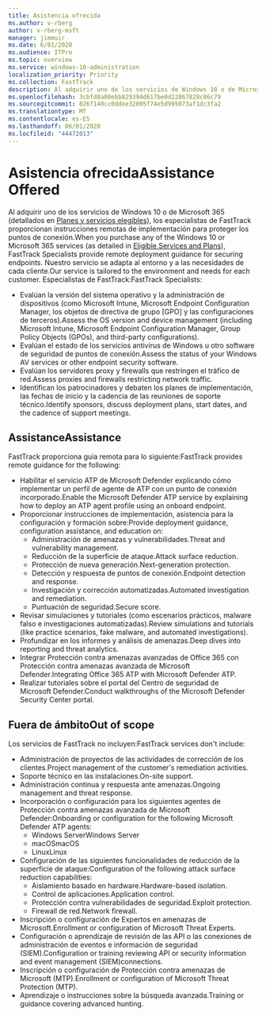 ```yaml
---
title: Asistencia ofrecida
ms.author: v-rberg
author: v-rberg-msft
manager: jimmuir
ms.date: 6/01/2020
ms.audience: ITPro
ms.topic: overview
ms.service: windows-10-administration
localization_priority: Priority
ms.collection: FastTrack
description: Al adquirir uno de los servicios de Windows 10 o de Microsoft 365, los especialistas de FastTrack proporcionan instrucciones remotas de implementación para proteger los puntos de conexión. Nuestro servicio se adapta al entorno y a las necesidades de cada cliente.
ms.openlocfilehash: 3cbfd8a00ebb829394d617be0d22867828c86c79
ms.sourcegitcommit: 826f140cc0ddee32005f74e5d995073af1dc3fa2
ms.translationtype: MT
ms.contentlocale: es-ES
ms.lasthandoff: 06/01/2020
ms.locfileid: "44472013"
---
```

# <a name="assistance-offered"></a><span data-ttu-id="95eaf-104">Asistencia ofrecida</span><span class="sxs-lookup"><span data-stu-id="95eaf-104">Assistance Offered</span></span>  

<span data-ttu-id="95eaf-105">Al adquirir uno de los servicios de Windows 10 o de Microsoft 365 (detallados en [Planes y servicios elegibles](M365-eligible-services-and-plans.md)), los especialistas de FastTrack proporcionan instrucciones remotas de implementación para proteger los puntos de conexión.</span><span class="sxs-lookup"><span data-stu-id="95eaf-105">When you purchase any of the Windows 10 or Microsoft 365 services (as detailed in [Eligible Services and Plans](M365-eligible-services-and-plans.md)), FastTrack Specialists provide remote deployment guidance for securing endpoints.</span></span> <span data-ttu-id="95eaf-106">Nuestro servicio se adapta al entorno y a las necesidades de cada cliente.</span><span class="sxs-lookup"><span data-stu-id="95eaf-106">Our service is tailored to the environment and needs for each customer.</span></span> <span data-ttu-id="95eaf-107">Especialistas de FastTrack:</span><span class="sxs-lookup"><span data-stu-id="95eaf-107">FastTrack Specialists:</span></span>
- <span data-ttu-id="95eaf-108">Evalúan la versión del sistema operativo y la administración de dispositivos (como Microsoft Intune, Microsoft Endpoint Configuration Manager, los objetos de directiva de grupo [GPO] y las configuraciones de terceros).</span><span class="sxs-lookup"><span data-stu-id="95eaf-108">Assess the OS version and device management (including Microsoft Intune, Microsoft Endpoint Configuration Manager, Group Policy Objects (GPOs), and third-party configurations).</span></span>
- <span data-ttu-id="95eaf-109">Evalúan el estado de los servicios antivirus de Windows u otro software de seguridad de puntos de conexión.</span><span class="sxs-lookup"><span data-stu-id="95eaf-109">Assess the status of your Windows AV services or other endpoint security software.</span></span>
- <span data-ttu-id="95eaf-110">Evalúan los servidores proxy y firewalls que restringen el tráfico de red.</span><span class="sxs-lookup"><span data-stu-id="95eaf-110">Assess proxies and firewalls restricting network traffic.</span></span>
- <span data-ttu-id="95eaf-111">Identifican los patrocinadores y debaten los planes de implementación, las fechas de inicio y la cadencia de las reuniones de soporte técnico.</span><span class="sxs-lookup"><span data-stu-id="95eaf-111">Identify sponsors, discuss deployment plans, start dates, and the cadence of support meetings.</span></span>

## <a name="assistance"></a><span data-ttu-id="95eaf-112">Assistance</span><span class="sxs-lookup"><span data-stu-id="95eaf-112">Assistance</span></span>

<span data-ttu-id="95eaf-113">FastTrack proporciona guía remota para lo siguiente:</span><span class="sxs-lookup"><span data-stu-id="95eaf-113">FastTrack provides remote guidance for the following:</span></span>
- <span data-ttu-id="95eaf-114">Habilitar el servicio ATP de Microsoft Defender explicando cómo implementar un perfil de agente de ATP con un punto de conexión incorporado.</span><span class="sxs-lookup"><span data-stu-id="95eaf-114">Enable the Microsoft Defender ATP service by explaining how to deploy an ATP agent profile using an onboard endpoint.</span></span>
- <span data-ttu-id="95eaf-115">Proporcionar instrucciones de implementación, asistencia para la configuración y formación sobre:</span><span class="sxs-lookup"><span data-stu-id="95eaf-115">Provide deployment guidance, configuration assistance, and education on:</span></span>
    - <span data-ttu-id="95eaf-116">Administración de amenazas y vulnerabilidades.</span><span class="sxs-lookup"><span data-stu-id="95eaf-116">Threat and vulnerability management.</span></span>
    - <span data-ttu-id="95eaf-117">Reducción de la superficie de ataque.</span><span class="sxs-lookup"><span data-stu-id="95eaf-117">Attack surface reduction.</span></span>
    - <span data-ttu-id="95eaf-118">Protección de nueva generación.</span><span class="sxs-lookup"><span data-stu-id="95eaf-118">Next-generation protection.</span></span>
    - <span data-ttu-id="95eaf-119">Detección y respuesta de puntos de conexión.</span><span class="sxs-lookup"><span data-stu-id="95eaf-119">Endpoint detection and response.</span></span>
    - <span data-ttu-id="95eaf-120">Investigación y corrección automatizadas.</span><span class="sxs-lookup"><span data-stu-id="95eaf-120">Automated investigation and remediation.</span></span>
    - <span data-ttu-id="95eaf-121">Puntuación de seguridad.</span><span class="sxs-lookup"><span data-stu-id="95eaf-121">Secure score.</span></span>
- <span data-ttu-id="95eaf-122">Revisar simulaciones y tutoriales (como escenarios prácticos, malware falso e investigaciones automatizadas).</span><span class="sxs-lookup"><span data-stu-id="95eaf-122">Review simulations and tutorials (like practice scenarios, fake malware, and automated investigations).</span></span>
- <span data-ttu-id="95eaf-123">Profundizar en los informes y análisis de amenazas.</span><span class="sxs-lookup"><span data-stu-id="95eaf-123">Deep dives into reporting and threat analytics.</span></span>
- <span data-ttu-id="95eaf-124">Integrar Protección contra amenazas avanzadas de Office 365 con Protección contra amenazas avanzada de Microsoft Defender.</span><span class="sxs-lookup"><span data-stu-id="95eaf-124">Integrating Office 365 ATP with Microsoft Defender ATP.</span></span>
- <span data-ttu-id="95eaf-125">Realizar tutoriales sobre el portal del Centro de seguridad de Microsoft Defender.</span><span class="sxs-lookup"><span data-stu-id="95eaf-125">Conduct walkthroughs of the Microsoft Defender Security Center portal.</span></span>

## <a name="out-of-scope"></a><span data-ttu-id="95eaf-126">Fuera de ámbito</span><span class="sxs-lookup"><span data-stu-id="95eaf-126">Out of scope</span></span>

<span data-ttu-id="95eaf-127">Los servicios de FastTrack no incluyen:</span><span class="sxs-lookup"><span data-stu-id="95eaf-127">FastTrack services don't include:</span></span>
- <span data-ttu-id="95eaf-128">Administración de proyectos de las actividades de corrección de los clientes.</span><span class="sxs-lookup"><span data-stu-id="95eaf-128">Project management of the customer's remediation activities.</span></span>
- <span data-ttu-id="95eaf-129">Soporte técnico en las instalaciones.</span><span class="sxs-lookup"><span data-stu-id="95eaf-129">On-site support.</span></span>
- <span data-ttu-id="95eaf-130">Administración continua y respuesta ante amenazas.</span><span class="sxs-lookup"><span data-stu-id="95eaf-130">Ongoing management and threat response.</span></span>
- <span data-ttu-id="95eaf-131">Incorporación o configuración para los siguientes agentes de Protección contra amenazas avanzada de Microsoft Defender:</span><span class="sxs-lookup"><span data-stu-id="95eaf-131">Onboarding or configuration for the following Microsoft Defender ATP agents:</span></span>
   - <span data-ttu-id="95eaf-132">Windows Server</span><span class="sxs-lookup"><span data-stu-id="95eaf-132">Windows Server</span></span>
   - <span data-ttu-id="95eaf-133">macOS</span><span class="sxs-lookup"><span data-stu-id="95eaf-133">macOS</span></span>
   - <span data-ttu-id="95eaf-134">Linux</span><span class="sxs-lookup"><span data-stu-id="95eaf-134">Linux</span></span>
- <span data-ttu-id="95eaf-135">Configuración de las siguientes funcionalidades de reducción de la superficie de ataque:</span><span class="sxs-lookup"><span data-stu-id="95eaf-135">Configuration of the following attack surface reduction capabilities:</span></span>
    - <span data-ttu-id="95eaf-136">Aislamiento basado en hardware.</span><span class="sxs-lookup"><span data-stu-id="95eaf-136">Hardware-based isolation.</span></span>
    - <span data-ttu-id="95eaf-137">Control de aplicaciones.</span><span class="sxs-lookup"><span data-stu-id="95eaf-137">Application control.</span></span>
    - <span data-ttu-id="95eaf-138">Protección contra vulnerabilidades de seguridad.</span><span class="sxs-lookup"><span data-stu-id="95eaf-138">Exploit protection.</span></span>
    - <span data-ttu-id="95eaf-139">Firewall de red.</span><span class="sxs-lookup"><span data-stu-id="95eaf-139">Network firewall.</span></span>
- <span data-ttu-id="95eaf-140">Inscripción o configuración de Expertos en amenazas de Microsoft.</span><span class="sxs-lookup"><span data-stu-id="95eaf-140">Enrollment or configuration of Microsoft Threat Experts.</span></span>
- <span data-ttu-id="95eaf-141">Configuración o aprendizaje de revisión de las API o las conexiones de administración de eventos e información de seguridad (SIEM).</span><span class="sxs-lookup"><span data-stu-id="95eaf-141">Configuration or training reviewing API or security information and event management (SIEM)connections.</span></span>
- <span data-ttu-id="95eaf-142">Inscripción o configuración de Protección contra amenazas de Microsoft (MTP).</span><span class="sxs-lookup"><span data-stu-id="95eaf-142">Enrollment or configuration of Microsoft Threat Protection (MTP).</span></span>
- <span data-ttu-id="95eaf-143">Aprendizaje o instrucciones sobre la búsqueda avanzada.</span><span class="sxs-lookup"><span data-stu-id="95eaf-143">Training or guidance covering advanced hunting.</span></span>
